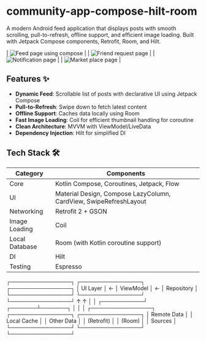 # community-app-compose-hilt-room


A modern Android feed application that displays posts with smooth scrolling, pull-to-refresh, offline support, and efficient image loading. Built with Jetpack Compose components, Retrofit, Room, and Hilt.

| ![Feed page using compose](images/posts_img.jpg) |
| ![Friend request page](images/requests_img.jpg) |
| ![Notification page](images/notification_img.jpg) |
| ![Market place page](images/market_img.jpg) |

## Features ✨
- **Dynamic Feed**: Scrollable list of posts with declarative UI using Jetpack Compose
- **Pull-to-Refresh**: Swipe down to fetch latest content
- **Offline Support**: Caches data locally using Room
- **Fast Image Loading**: Coil for efficient thumbnail handling for coroutine
- **Clean Architecture**: MVVM with ViewModel/LiveData
- **Dependency Injection**: Hilt for simplified DI

## Tech Stack 🛠️
| Category          | Components                                                                |
|-------------------|---------------------------------------------------------------------------|
| Core              | Kotlin Compose, Coroutines, Jetpack, Flow                                 |
| UI                | Material Design, Compose LazyColumn, CardView, SwipeRefreshLayout         |
| Networking        | Retrofit 2 + GSON                                                         |
| Image Loading     | Coil                                                                      |
| Local Database    | Room (with Kotlin coroutine support)                                      |
| DI                | Hilt                                                                      |
| Testing           | Espresso                                                                  |


┌────────────────┐   ┌────────────────┐   ┌────────────────┐
│    UI Layer    │ ← │  ViewModel     │ ← │  Repository    │
└────────────────┘   └────────────────┘   └────────────────┘
                                           ↑           ↑
                                           │           │
                                ┌───────────┘   ┌───────┴───────┐
                                │               │               │
                        ┌────────────────┐ ┌────────────────┐ ┌────────────────┐
                        │  Remote Data   │ │  Local Cache   │ │  Other Data    │
                        │  (Retrofit)    │ │  (Room)        │ │  Sources       │
                        └────────────────┘ └────────────────┘ └────────────────┘

